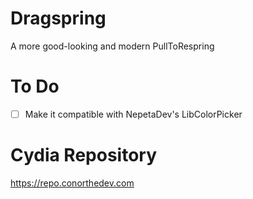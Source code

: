 # Dragspring
A more good-looking and modern PullToRespring

# To Do
- [ ] Make it compatible with NepetaDev's LibColorPicker

# Cydia Repository
https://repo.conorthedev.com
